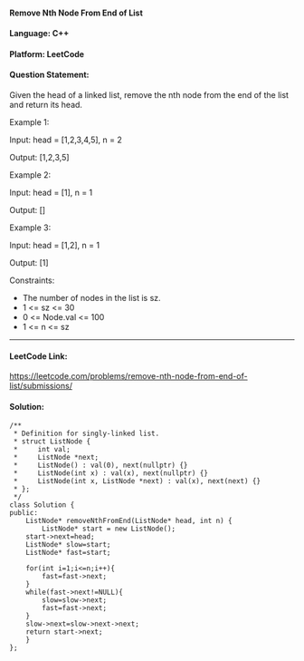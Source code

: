 #### Remove Nth Node From End of List
#### Language: C++ 
#### Platform: LeetCode
#### Question Statement:
Given the head of a linked list, remove the nth node from the end of the list and return its head.

Example 1:

Input: head = [1,2,3,4,5], n = 2

Output: [1,2,3,5]

Example 2:

Input: head = [1], n = 1

Output: []

Example 3:

Input: head = [1,2], n = 1

Output: [1]

Constraints:

- The number of nodes in the list is sz.
- 1 <= sz <= 30
- 0 <= Node.val <= 100
- 1 <= n <= sz
 
<hr />

#### LeetCode Link:
https://leetcode.com/problems/remove-nth-node-from-end-of-list/submissions/


#### Solution:
```
/**
 * Definition for singly-linked list.
 * struct ListNode {
 *     int val;
 *     ListNode *next;
 *     ListNode() : val(0), next(nullptr) {}
 *     ListNode(int x) : val(x), next(nullptr) {}
 *     ListNode(int x, ListNode *next) : val(x), next(next) {}
 * };
 */
class Solution {
public:
    ListNode* removeNthFromEnd(ListNode* head, int n) {
        ListNode* start = new ListNode();
    start->next=head;
    ListNode* slow=start;
    ListNode* fast=start;
    
    for(int i=1;i<=n;i++){
        fast=fast->next;
    }
    while(fast->next!=NULL){
        slow=slow->next;
        fast=fast->next;
    }
    slow->next=slow->next->next;
    return start->next;
    }
};
```
